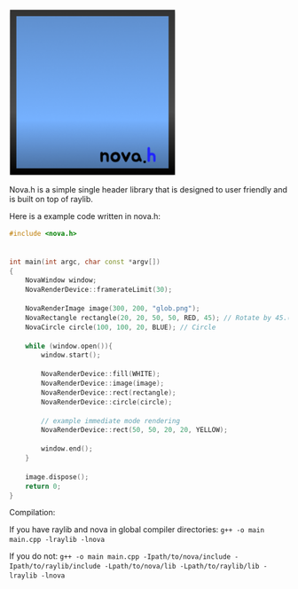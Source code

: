 <img src="/nova_icon.png" width="300"/>

Nova.h is a simple single header library that is designed to user friendly and is built on top of raylib.

Here is a example code written in nova.h:
```cpp
#include <nova.h>


int main(int argc, char const *argv[])
{
    NovaWindow window;
    NovaRenderDevice::framerateLimit(30);

    NovaRenderImage image(300, 200, "glob.png");
    NovaRectangle rectangle(20, 20, 50, 50, RED, 45); // Rotate by 45.(optional)
    NovaCircle circle(100, 100, 20, BLUE); // Circle

    while (window.open()){
        window.start();
        
        NovaRenderDevice::fill(WHITE);
        NovaRenderDevice::image(image);
        NovaRenderDevice::rect(rectangle);
        NovaRenderDevice::circle(circle);

        // example immediate mode rendering
        NovaRenderDevice::rect(50, 50, 20, 20, YELLOW);

        window.end();
    }

    image.dispose();
    return 0;
}
```
Compilation:

If you have raylib and nova in global compiler directories: `g++ -o main main.cpp -lraylib -lnova`

If you do not: `g++ -o main main.cpp -Ipath/to/nova/include -Ipath/to/raylib/include -Lpath/to/nova/lib -Lpath/to/raylib/lib -lraylib -lnova`
